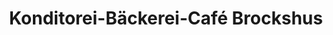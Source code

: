 ---
title: "Konditorei-Bäckerei-Café Brockshus"
url: /oldenburg/konditorei-baeckerei-cafe-brockshus/
shop: Bäckerei
---